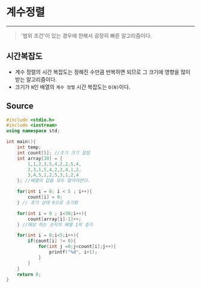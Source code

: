 # 계수정렬

---

> '범위 조건'이 있는 경우에 한해서 굉장히 빠른 알고리즘이다.

## 시간복잡도

- 계수 정렬의 시간 복잡도는 정해진 수만큼 반복하면 되므로 그 크기에 영향을 많이 받는 알고리즘이다.
- 크기가 `N`인 배열의 `계수 정렬` 시간 복잡도는 `O(N)`이다.

## Source

```c++
#include <stdio.h>
#include <iostream>
using namespace std;

int main(){
	int temp;
	int count[5]; //초기 크기 설정
	int array[30] = {
		1,1,2,3,5,4,2,2,5,4,
		2,3,1,5,4,2,3,4,1,2,
		3,4,5,1,2,5,3,1,2,4
	}; //배열의 값을 모두 알아야한다.

	for(int i = 0; i < 5 ; i++){
		count[i] = 0;
	} // 초기 상태 0으로 초기화

	for(int i = 0 ; i<30;i++){
		count[array[i]-1]++;
	} //해당 하는 숫자의 배열 1씩 증가

	for(int i = 0;i<5;i++){
		if(count[i] != 0){
			for(int j =0;j<count[i];j++){
				printf("%d", i+1);
			}
		}
	}
	return 0;
}
```
